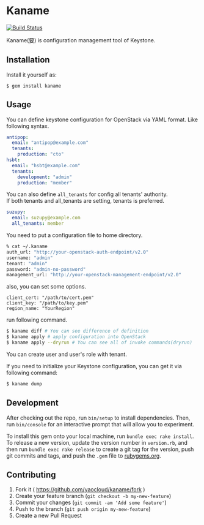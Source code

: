 # Kaname

[![Build Status](https://secure.travis-ci.org/yaocloud/kaname.png)](https://travis-ci.org/yaocloud/kaname)

Kaname(要) is configuration management tool of Keystone.

## Installation

Install it yourself as:

    $ gem install kaname

## Usage

You can define keystone configuration for OpenStack via YAML format. Like following syntax.

```yaml
antipop:
  email: "antipop@example.com"
  tenants:
    production: "cto"
hsbt:
  email: "hsbt@example.com"
  tenants:
    development: "admin"
    production: "member"
```

You can also define `all_tenants` for config all tenants' authority.  
If both tenants and all_tenants are setting, tenants is preferred.

```yaml
suzupy:
  email: suzupy@example.com
  all_tenants: member
```

You need to put a configuration file to home directory.

```sh
% cat ~/.kaname
auth_url: "http://your-openstack-auth-endpoint/v2.0"
username: "admin"
tenant: "admin"
password: "admin-no-password"
management_url: "http://your-openstack-management-endpoint/v2.0"
```

also, you can set some options.

```
client_cert: "/path/to/cert.pem"
client_key: "/path/to/key.pem"
region_name: "YourRegion"
```

run following command.

```sh
$ kaname diff # You can see difference of definition
$ kaname apply # apply configuration into OpenStack
$ kaname apply --dryrun # You can see all of invoke commands(dryrun)
```

You can create user and user's role with tenant.

If you need to initialize your Keystone configuration, you can get it via following command:

```sh
$ kaname dump
```

## Development

After checking out the repo, run `bin/setup` to install dependencies. Then, run `bin/console` for an interactive prompt that will allow you to experiment.

To install this gem onto your local machine, run `bundle exec rake install`. To release a new version, update the version number in `version.rb`, and then run `bundle exec rake release` to create a git tag for the version, push git commits and tags, and push the `.gem` file to [rubygems.org](https://rubygems.org).

## Contributing

1. Fork it ( https://github.com/yaocloud/kaname/fork )
2. Create your feature branch (`git checkout -b my-new-feature`)
3. Commit your changes (`git commit -am 'Add some feature'`)
4. Push to the branch (`git push origin my-new-feature`)
5. Create a new Pull Request
